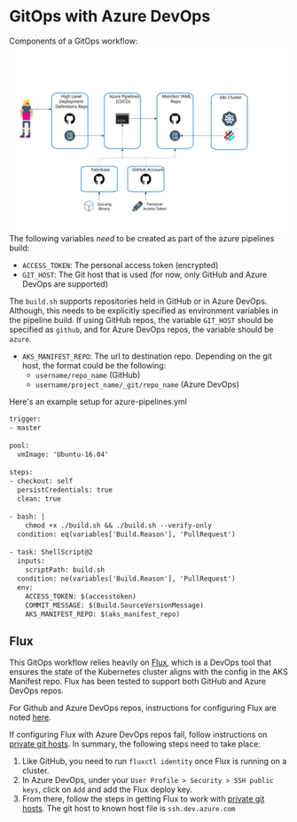 # GitOps with Azure DevOps
Components of a GitOps workflow:
<img src="images/PAT.svg?sanitize=true">
The following variables *need* to be created as part of the azure pipelines build:

- `ACCESS_TOKEN`: The personal access token (encrypted)
- `GIT_HOST`: The Git host that is used (for now, only GitHub and Azure DevOps are supported)

The `build.sh` supports repositories held in GitHub or in Azure DevOps. Although, this needs to be explicitly specified as environment variables in the pipeline build. If using GitHub repos, the variable `GIT_HOST` should be specified as `github`, and for Azure DevOps repos, the variable should be `azure`.

- `AKS_MANIFEST_REPO`: The url to destination repo. Depending on the git host, the format could be the following:
  - `username/repo_name` (GitHub)
  - `username/project_name/_git/repo_name` (Azure DevOps)

Here's an example setup for azure-pipelines.yml

```
trigger:
- master

pool:
  vmImage: 'Ubuntu-16.04'

steps:
- checkout: self
  persistCredentials: true
  clean: true

- bash: |
    chmod +x ./build.sh && ./build.sh --verify-only
  condition: eq(variables['Build.Reason'], 'PullRequest')

- task: ShellScript@2
  inputs:
    scriptPath: build.sh
  condition: ne(variables['Build.Reason'], 'PullRequest')
  env:
    ACCESS_TOKEN: $(accesstoken)
    COMMIT_MESSAGE: $(Build.SourceVersionMessage)
    AKS_MANIFEST_REPO: $(aks_manifest_repo)
```
## Flux

This GitOps workflow relies heavily on [Flux](https://github.com/weaveworks/flux), which is a DevOps tool that ensures the state of the Kubernetes cluster aligns with the config in the AKS Manifest repo. Flux has been tested to support both GitHub and Azure DevOps repos.

For Github and Azure DevOps repos, instructions for configuring Flux are noted [here](https://github.com/weaveworks/flux/blob/master/site/get-started.md#get-started-with-flux).

If configuring Flux with Azure DevOps repos fail, follow instructions on [private git hosts](https://github.com/weaveworks/flux/blob/master/site/standalone-setup.md#using-a-private-git-host). In summary, the following steps need to take place:

1. Like GitHub, you need to run `fluxctl identity` once Flux is running on a cluster.
2. In Azure DevOps, under your `User Profile > Security > SSH public keys`, click on `Add` and add the Flux deploy key.
3. From there, follow the steps in getting Flux to work with [private git hosts](https://github.com/weaveworks/flux/blob/master/site/standalone-setup.md#using-a-private-git-host). The git host to known host file is `ssh.dev.azure.com`

